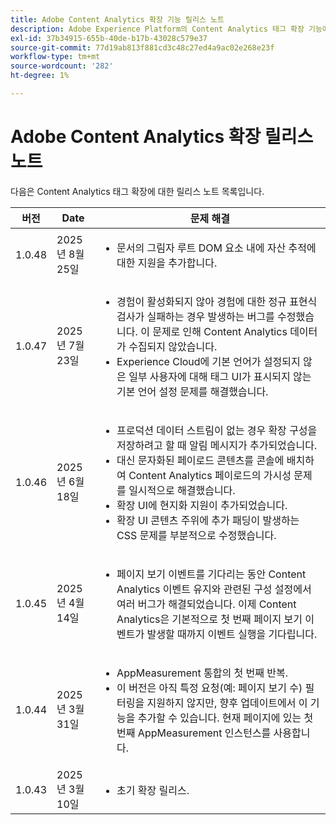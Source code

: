```yaml
---
title: Adobe Content Analytics 확장 기능 릴리스 노트
description: Adobe Experience Platform의 Content Analytics 태그 확장 기능에 대한 최신 릴리스 정보입니다.
exl-id: 37b34915-655b-40de-b17b-43028c579e37
source-git-commit: 77d19ab813f881cd3c48c27ed4a9ac02e268e23f
workflow-type: tm+mt
source-wordcount: '282'
ht-degree: 1%

---
```


# Adobe Content Analytics 확장 릴리스 노트

다음은 Content Analytics 태그 확장에 대한 릴리스 노트 목록입니다.

| 버전 | Date | 문제 해결 |
|---|---|---|
| 1.0.48 | 2025년 8월 25일 | <ul><li>문서의 그림자 루트 DOM 요소 내에 자산 추적에 대한 지원을 추가합니다.</li></ul> |
| 1.0.47 | 2025년 7월 23일 | <ul><li>경험이 활성화되지 않아 경험에 대한 정규 표현식 검사가 실패하는 경우 발생하는 버그를 수정했습니다. 이 문제로 인해 Content Analytics 데이터가 수집되지 않았습니다.</li><li>Experience Cloud에 기본 언어가 설정되지 않은 일부 사용자에 대해 태그 UI가 표시되지 않는 기본 언어 설정 문제를 해결했습니다.</li></ul> |
| 1.0.46 | 2025년 6월 18일 | <ul><li>프로덕션 데이터 스트림이 없는 경우 확장 구성을 저장하려고 할 때 알림 메시지가 추가되었습니다.</li><li>대신 문자화된 페이로드 콘텐츠를 콘솔에 배치하여 Content Analytics 페이로드의 가시성 문제를 일시적으로 해결했습니다.</li><li>확장 UI에 현지화 지원이 추가되었습니다.</li><li>확장 UI 콘텐츠 주위에 추가 패딩이 발생하는 CSS 문제를 부분적으로 수정했습니다.</li></ul> |
| 1.0.45 | 2025년 4월 14일 | <ul><li>페이지 보기 이벤트를 기다리는 동안 Content Analytics 이벤트 유지와 관련된 구성 설정에서 여러 버그가 해결되었습니다. 이제 Content Analytics은 기본적으로 첫 번째 페이지 보기 이벤트가 발생할 때까지 이벤트 실행을 기다립니다.</li></ul> |
| 1.0.44 | 2025년 3월 31일 | <ul><li>AppMeasurement 통합의 첫 번째 반복.</li><li>이 버전은 아직 특정 요청(예: 페이지 보기 수) 필터링을 지원하지 않지만, 향후 업데이트에서 이 기능을 추가할 수 있습니다. 현재 페이지에 있는 첫 번째 AppMeasurement 인스턴스를 사용합니다.</li></ul> |
| 1.0.43 | 2025년 3월 10일 | <ul><li>초기 확장 릴리스.</li></ul> |
